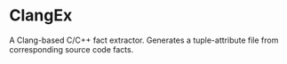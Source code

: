 # ClangEx
A Clang-based C/C++ fact extractor. Generates a tuple-attribute file from corresponding source code facts.
